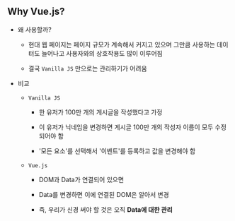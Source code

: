 ## Why Vue.js?

* 왜 사용할까?
  
  * 현대 웹 페이지는 페이지 규모가 계속해서 커지고 있으며 그만큼 사용하는 데이터도 늘어나고 사용자와의 상호작용도 많이 이루어짐
  
  * 결국 `Vanilla JS` 만으로는 관리하기가 어려움

* 비교
  
  * `Vanilla JS`
    
    * 한 유저가 100만 개의 게시글을 작성했다고 가정
    
    * 이 유저가 닉네임을 변경하면 게시글 100만 개의 작성자 이름이 모두 수정되어야 함
    
    * '모든 요소'를 선택해서 '이벤트'를 등록하고 값을 변경해야 함
  
  * `Vue.js`
    
    * DOM과 Data가 연결되어 있으면
    
    * Data를 변경하면 이에 연결된 DOM은 알아서 변경
    
    * 즉, 우리가 신경 써야 할 것은 오직 **Data에 대한 관리**
